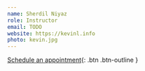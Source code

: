 ```yaml
---
name: Sherdil Niyaz
role: Instructor
email: TODO
website: https://kevinl.info
photo: kevin.jpg
---
```


[Schedule an appointment](#){: .btn .btn-outline }
